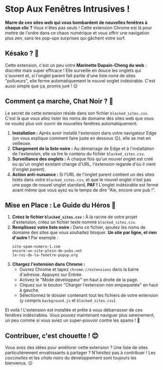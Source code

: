 # Stop Aux Fenêtres Intrusives !

**Marre de ces sites web qui vous bombardent de nouvelles fenêtres à chaque clic ?** Vous n'êtes pas seuls ! Cette extension Chrome est là pour mettre de l'ordre dans ce chaos numérique et vous offrir une navigation plus zen, sans les pop-ups surprises qui gâchent votre surf.

## Késako ? 🤔

Cette extension, c'est un peu votre **Marinette Dupain-Cheng du web** : discrète mais super efficace ! Elle surveille en douce les onglets qui s'ouvrent et, si l'onglet parent fait partie d'une liste noire de sites "pollueurs", elle ferme automatiquement le nouvel onglet indésirable. C'est aussi simple que ça, promis juré ! 😉

## Comment ça marche, Chat Noir ? 🐾

Le secret de cette extension réside dans son fichier `blocked_sites.csv`. C'est là que vous allez lister les noms de domaine des sites web que vous ne voulez plus voir ouvrir de nouvelles fenêtres automatiquement.

1.  **Installation :** Après avoir installé l'extension dans votre navigateur Edge (on vous explique comment faire juste en dessous 😉), elle se met en veilleuse.
2.  **Chargement de la liste noire :** Au démarrage de Edge et à l'installation de l'extension, elle va lire le contenu du fichier `blocked_sites.csv`.
3.  **Surveillance des onglets :** À chaque fois qu'un nouvel onglet est créé ou qu'un onglet existant change d'URL, l'extension regarde d'où il vient (l'onglet parent).
4.  **Action anti-nuisance :** Si l'URL de l'onglet parent contient un des sites listés dans votre `blocked_sites.csv`, et que le nouvel onglet n'est pas une page de nouvel onglet standard, **PAF !** L'onglet indésirable est fermé avant même que vous ayez eu le temps de dire "Aïe, encore une pub !".

## Mise en Place : Le Guide du Héros 🦸

1.  **Créez le fichier `blocked_sites.csv` :** À la racine de votre projet d'extension, créez un fichier texte nommé `blocked_sites.csv`.
2.  **Remplissez votre liste noire :** Dans ce fichier, ajoutez les noms de domaine des sites que vous souhaitez bloquer. **Un site par ligne, et rien d'autre !** Par exemple :
    ```csv
    site-spam-numero-1.com
    encore-un-site-plein-de-pubs.net
    le-roi-de-la-fenetre-popup.org
    ```
3.  **Chargez l'extension dans Chrome :**
    * Ouvrez Chrome et tapez `chrome://extensions` dans la barre d'adresse. Appuyez sur Entrée.
    * Activez le "Mode développeur" en haut à droite de la page.
    * Cliquez sur le bouton "Charger l'extension non empaquetée" en haut à gauche.
    * Sélectionnez le dossier contenant tout les fichiers de votre extension (y compris `background.js` et `blocked_sites.csv`).

Et voilà ! L'extension est installée et prête à vous débarrasser de ces fenêtres indésirables. Vous pouvez maintenant naviguer plus sereinement, un peu comme si vous aviez un super-pouvoir contre les spams ! 💪

## Contribuer, c'est chouette ! 😊

Vous avez des idées pour améliorer cette extension ? Une liste de sites particulièrement envahissants à partager ? N'hésitez pas à contribuer ! Les *coccinelles* et les *chats noirs* du développement sont toujours les bienvenus. 😉